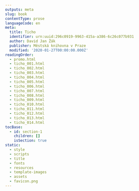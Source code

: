 ```yaml
---
outputs: meta
slug: book
contentType: prose
languageCode: en
meta:
  title: Ticho
  identifier: urn:uuid:296c0919-9963-415a-a386-6c26c077b931
  author: David Jan Žák
  publisher: Městská knihovna v Praze
  modified: '2020-01-27T00:00:00.000Z'
readingOrder:
  - promo.html
  - ticho_001.html
  - ticho_002.html
  - ticho_003.html
  - ticho_004.html
  - ticho_005.html
  - ticho_006.html
  - ticho_007.html
  - ticho_008.html
  - ticho_009.html
  - ticho_010.html
  - ticho_011.html
  - ticho_012.html
  - ticho_013.html
  - ticho_014.html
tocBase:
  - id: section-1
    children: []
    isSection: true
static:
  - style
  - scripts
  - title
  - fonts
  - resources
  - template-images
  - assets
  - favicon.png
---
```

